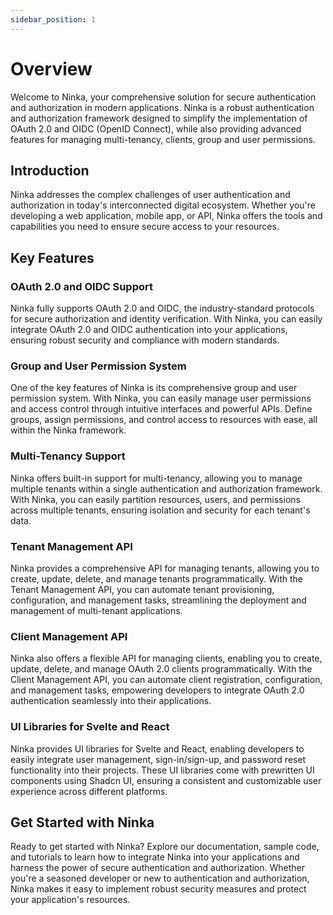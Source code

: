 ```yaml
---
sidebar_position: 1
---
```


# Overview

Welcome to Ninka, your comprehensive solution for secure authentication and authorization in modern applications. Ninka is a robust authentication and authorization framework designed to simplify the implementation of OAuth 2.0 and OIDC (OpenID Connect), while also providing advanced features for managing multi-tenancy, clients, group and user permissions.

## Introduction

Ninka addresses the complex challenges of user authentication and authorization in today's interconnected digital ecosystem. Whether you're developing a web application, mobile app, or API, Ninka offers the tools and capabilities you need to ensure secure access to your resources.

## Key Features

### OAuth 2.0 and OIDC Support

Ninka fully supports OAuth 2.0 and OIDC, the industry-standard protocols for secure authorization and identity verification. With Ninka, you can easily integrate OAuth 2.0 and OIDC authentication into your applications, ensuring robust security and compliance with modern standards.

### Group and User Permission System

One of the key features of Ninka is its comprehensive group and user permission system. With Ninka, you can easily manage user permissions and access control through intuitive interfaces and powerful APIs. Define groups, assign permissions, and control access to resources with ease, all within the Ninka framework.

### Multi-Tenancy Support

Ninka offers built-in support for multi-tenancy, allowing you to manage multiple tenants within a single authentication and authorization framework. With Ninka, you can easily partition resources, users, and permissions across multiple tenants, ensuring isolation and security for each tenant's data.

### Tenant Management API

Ninka provides a comprehensive API for managing tenants, allowing you to create, update, delete, and manage tenants programmatically. With the Tenant Management API, you can automate tenant provisioning, configuration, and management tasks, streamlining the deployment and management of multi-tenant applications.

### Client Management API

Ninka also offers a flexible API for managing clients, enabling you to create, update, delete, and manage OAuth 2.0 clients programmatically. With the Client Management API, you can automate client registration, configuration, and management tasks, empowering developers to integrate OAuth 2.0 authentication seamlessly into their applications.

### UI Libraries for Svelte and React

Ninka provides UI libraries for Svelte and React, enabling developers to easily integrate user management, sign-in/sign-up, and password reset functionality into their projects. These UI libraries come with prewritten UI components using Shadcn UI, ensuring a consistent and customizable user experience across different platforms.

## Get Started with Ninka

Ready to get started with Ninka? Explore our documentation, sample code, and tutorials to learn how to integrate Ninka into your applications and harness the power of secure authentication and authorization. Whether you're a seasoned developer or new to authentication and authorization, Ninka makes it easy to implement robust security measures and protect your application's resources.

